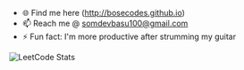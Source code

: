 - 🌐 Find me here (http://bosecodes.github.io)
- 📫 Reach me @ somdevbasu100@gmail.com
- ⚡ Fun fact: I'm more productive after strumming my guitar

![LeetCode Stats](https://leetcard.jacoblin.cool/somdevvv?theme=dark&font=Goldman&ext=heatmap)
